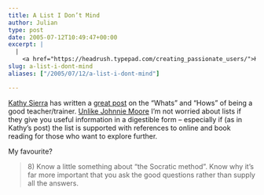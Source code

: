 ```yaml
---
title: A List I Don’t Mind
author: Julian
type: post
date: 2005-07-12T10:49:47+00:00
excerpt: |
  |
    <a href="https://headrush.typepad.com/creating_passionate_users/">Kathy Sierra</a> has written a <a href="https://headrush.typepad.com/creating_passionate_users/2005/07/ten_tips_for_ne.html">great post</a> on the "Whats" and "Hows" of being a good teacher/trainer. <a href="https://www.johnniemoore.com/blog/archives/001034.php">Unlike Johnnie Moore</a> I'm not worried about lists if they give you useful information in a digestible form - especially if (as in Kathy's post) the list is supported with references to online and book reading for those who want to explore further.
slug: a-list-i-dont-mind 
aliases: ["/2005/07/12/a-list-i-dont-mind"]

---
```

[Kathy Sierra][1] has written a [great post][2] on the &#8220;Whats&#8221; and &#8220;Hows&#8221; of being a good teacher/trainer. [Unlike Johnnie Moore][3] I&#8217;m not worried about lists if they give you useful information in a digestible form &#8211; especially if (as in Kathy&#8217;s post) the list is supported with references to online and book reading for those who want to explore further. 

My favourite?

<blockquote cite="https://headrush.typepad.com/creating_passionate_users/2005/07/ten_tips_for_ne.html">
  <p>
    8) Know a little something about &#8220;the Socratic method&#8221;. Know why it&#8217;s far more important that you ask the good questions rather than supply all the answers.
  </p>
</blockquote>

 [1]: https://headrush.typepad.com/creating_passionate_users/
 [2]: https://headrush.typepad.com/creating_passionate_users/2005/07/ten_tips_for_ne.html
 [3]: https://www.johnniemoore.com/blog/archives/001034.php